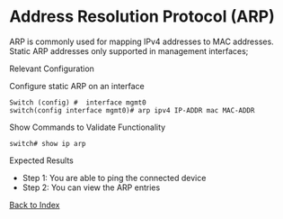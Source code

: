# Address Resolution Protocol (ARP) 

ARP is commonly used for mapping IPv4 addresses to MAC addresses. Static ARP addresses only supported in management interfaces;

Relevant Configuration 

Configure static ARP on an interface 

```
Switch (config) #  interface mgmt0
switch(config interface mgmt0)# arp ipv4 IP-ADDR mac MAC-ADDR
```

Show Commands to Validate Functionality 

```
switch# show ip arp
```

Expected Results 

* Step 1: You are able to ping the connected device 
* Step 2: You can view the ARP entries 

[Back to Index](#index)

